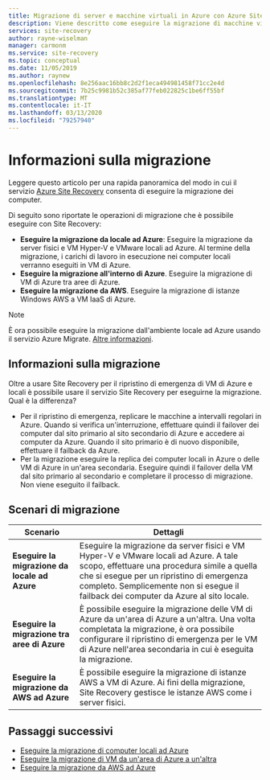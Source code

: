 ```yaml
---
title: Migrazione di server e macchine virtuali in Azure con Azure Site Recovery
description: Viene descritto come eseguire la migrazione di macchine virtuali IaaS e locali in Azure usando il servizio Azure Site Recovery.
services: site-recovery
author: rayne-wiselman
manager: carmonm
ms.service: site-recovery
ms.topic: conceptual
ms.date: 11/05/2019
ms.author: raynew
ms.openlocfilehash: 8e256aac16bb8c2d2f1eca494981458f71cc2e4d
ms.sourcegitcommit: 7b25c9981b52c385af77feb022825c1be6ff55bf
ms.translationtype: MT
ms.contentlocale: it-IT
ms.lasthandoff: 03/13/2020
ms.locfileid: "79257940"
---
```

# <a name="about-migration"></a>Informazioni sulla migrazione

Leggere questo articolo per una rapida panoramica del modo in cui il servizio [Azure Site Recovery](site-recovery-overview.md) consenta di eseguire la migrazione dei computer. 

Di seguito sono riportate le operazioni di migrazione che è possibile eseguire con Site Recovery:

- **Eseguire la migrazione da locale ad Azure**: Eseguire la migrazione da server fisici e VM Hyper-V e VMware locali ad Azure. Al termine della migrazione, i carichi di lavoro in esecuzione nei computer locali verranno eseguiti in VM di Azure. 
- **Eseguire la migrazione all'interno di Azure**. Eseguire la migrazione di VM di Azure tra aree di Azure. 
- **Eseguire la migrazione da AWS**. Eseguire la migrazione di istanze Windows AWS a VM IaaS di Azure. 

> [!NOTE]
> È ora possibile eseguire la migrazione dall'ambiente locale ad Azure usando il servizio Azure Migrate. [Altre informazioni](../migrate/migrate-overview.md).

## <a name="what-do-we-mean-by-migration"></a>Informazioni sulla migrazione

Oltre a usare Site Recovery per il ripristino di emergenza di VM di Azure e locali è possibile usare il servizio Site Recovery per eseguirne la migrazione. Qual è la differenza?

- Per il ripristino di emergenza, replicare le macchine a intervalli regolari in Azure. Quando si verifica un'interruzione, effettuare quindi il failover dei computer dal sito primario al sito secondario di Azure e accedere ai computer da Azure. Quando il sito primario è di nuovo disponibile, effettuare il failback da Azure.
- Per la migrazione eseguire la replica dei computer locali in Azure o delle VM di Azure in un'area secondaria. Eseguire quindi il failover della VM dal sito primario al secondario e completare il processo di migrazione. Non viene eseguito il failback.  


## <a name="migration-scenarios"></a>Scenari di migrazione

**Scenario** | **Dettagli**
--- | ---
**Eseguire la migrazione da locale ad Azure** | Eseguire la migrazione da server fisici e VM Hyper-V e VMware locali ad Azure. A tale scopo, effettuare una procedura simile a quella che si esegue per un ripristino di emergenza completo. Semplicemente non si esegue il failback dei computer da Azure al sito locale.
**Eseguire la migrazione tra aree di Azure** | È possibile eseguire la migrazione delle VM di Azure da un'area di Azure a un'altra. Una volta completata la migrazione, è ora possibile configurare il ripristino di emergenza per le VM di Azure nell'area secondaria in cui è eseguita la migrazione.
**Eseguire la migrazione da AWS ad Azure** | È possibile eseguire la migrazione di istanze AWS a VM di Azure. Ai fini della migrazione, Site Recovery gestisce le istanze AWS come i server fisici. 

## <a name="next-steps"></a>Passaggi successivi

- [Eseguire la migrazione di computer locali ad Azure](migrate-tutorial-on-premises-azure.md)
- [Eseguire la migrazione di VM da un'area di Azure a un'altra](azure-to-azure-tutorial-migrate.md)
- [Eseguire la migrazione da AWS ad Azure](migrate-tutorial-aws-azure.md)
